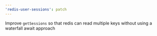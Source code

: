 ```yaml
---
'redis-user-sessions': patch
---
```


Improve `getSessions` so that redis can read multiple keys without using a waterfall await approach
